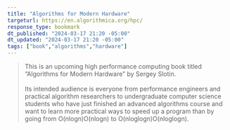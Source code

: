 ```yaml
---
title: "Algorithms for Modern Hardware"
targeturl: https://en.algorithmica.org/hpc/
response_type: bookmark
dt_published: "2024-03-17 21:20 -05:00"
dt_updated: "2024-03-17 21:20 -05:00"
tags: ["book","algorithms","hardware"]
---
```


> This is an upcoming high performance computing book titled “Algorithms for Modern Hardware” by Sergey Slotin.  
> <br>
> Its intended audience is everyone from performance engineers and practical algorithm researchers to undergraduate computer science students who have just finished an advanced algorithms course and want to learn more practical ways to speed up a program than by going from O(nlog⁡n)O(nlogn) to O(nlog⁡log⁡n)O(nloglogn).